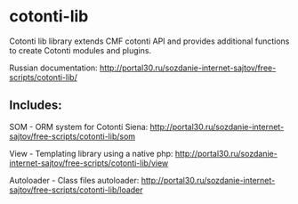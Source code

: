 cotonti-lib
===========

Cotonti lib library extends CMF cotonti API and provides additional functions to create Cotonti modules and plugins.


Russian documentation: http://portal30.ru/sozdanie-internet-sajtov/free-scripts/cotonti-lib/


Includes:
---------

SOM - ORM system for Cotonti Siena: http://portal30.ru/sozdanie-internet-sajtov/free-scripts/cotonti-lib/som

View - Templating library using a native php: http://portal30.ru/sozdanie-internet-sajtov/free-scripts/cotonti-lib/view

Autoloader - Class files autoloader: http://portal30.ru/sozdanie-internet-sajtov/free-scripts/cotonti-lib/loader
